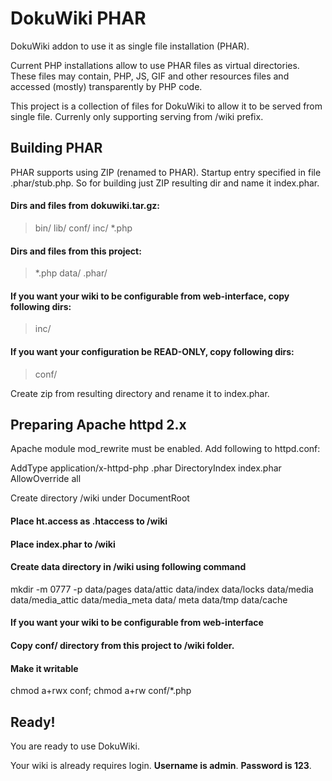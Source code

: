 # DokuWiki PHAR

DokuWiki addon to use it as single file installation (PHAR).

Current PHP installations allow to use PHAR files as virtual directories. These files may contain, PHP, JS, GIF and other resources files and accessed (mostly) transparently by PHP code.

This project is a collection of files for DokuWiki to allow it to be served from single file.
Currenly only supporting serving from /wiki prefix.

## Building PHAR

PHAR supports using ZIP (renamed to PHAR). Startup entry specified in file .phar/stub.php.
So for building just ZIP resulting dir and name it index.phar.

#### Dirs and files from dokuwiki.tar.gz:

   > bin/
   > lib/
   > conf/
   > inc/
   > *.php

#### Dirs and files from this project:

   > *.php
   > data/
   > .phar/

#### If you want your wiki to be configurable from web-interface, copy following dirs:

   > inc/

#### If you want your configuration be READ-ONLY, copy following dirs:

   > conf/

Create zip from resulting directory and rename it to index.phar.

## Preparing Apache httpd 2.x

Apache module mod_rewrite must be enabled. Add following to httpd.conf:

  AddType application/x-httpd-php .phar
  DirectoryIndex index.phar
  AllowOverride all
  
Create directory /wiki under DocumentRoot

#### Place ht.access as .htaccess to /wiki

#### Place index.phar to /wiki

#### Create data directory in /wiki using following command

   mkdir -m 0777 -p data/pages data/attic data/index data/locks data/media data/media_attic data/media_meta data/
meta data/tmp data/cache 

#### If you want your wiki to be configurable from web-interface

#### Copy conf/ directory from this project to /wiki folder.

#### Make it writable

   chmod a+rwx conf; chmod a+rw conf/*.php

## Ready!

You are ready to use DokuWiki. 

Your wiki is already requires login. **Username is admin**. **Password is 123**.

